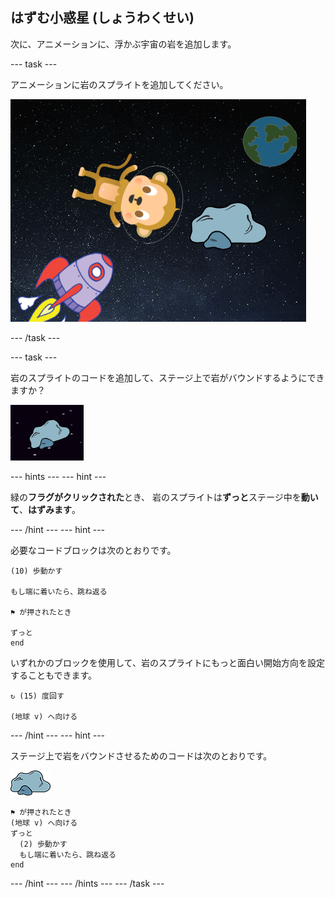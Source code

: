 ## はずむ小惑星 (しょうわくせい)

次に、アニメーションに、浮かぶ宇宙の岩を追加します。

\--- task \---

アニメーションに岩のスプライトを追加してください。

![岩のスプライトを追加する](images/space-rock-sprite.png)

\--- /task \---

\--- task \---

岩のスプライトのコードを追加して、ステージ上で岩がバウンドするようにできますか？

![バウンドする岩をテストする](images/space-bounce-test.png)

\--- hints \--- \--- hint \---

緑の**フラグがクリックされた**とき、 岩のスプライトは**ずっと**ステージ中を**動いて**、**はずみます**。

\--- /hint \--- \--- hint \---

必要なコードブロックは次のとおりです。

```blocks3
(10) 歩動かす

もし端に着いたら、跳ね返る

⚑ が押されたとき

ずっと
end
```

いずれかのブロックを使用して、岩のスプライトにもっと面白い開始方向を設定することもできます。

```blocks3
↻ (15) 度回す

(地球 v) へ向ける
```

\--- /hint \--- \--- hint \---

ステージ上で岩をバウンドさせるためのコードは次のとおりです。

![岩のスプライト](images/sprite-rock.png)

```blocks3
⚑ が押されたとき
(地球 v) へ向ける
ずっと 
  (2) 歩動かす
  もし端に着いたら、跳ね返る
end
```

\--- /hint \--- \--- /hints \--- \--- /task \---